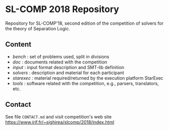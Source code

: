 # SL-COMP 2018 Repository #

Repository for SL-COMP'18, second edition of the competition of solvers 
for the theory of Separation Logic.

## Content ##

* _bench_ : set of problems used, split in divisions
* _doc_ : documents related with the competition
* _input_ : input format description and SMT-lib definition
* _solvers_ : description and material for each participant
* _starexec_ : material required/returned by the execution platform StarExec
* _tools_ : software related with the competition, e.g., parsers, translators, etc.


## Contact ##

See file `CONTACT.md` and visit competition's web site 
https://www.irif.fr/~sighirea/slcomp/2018/index.html


